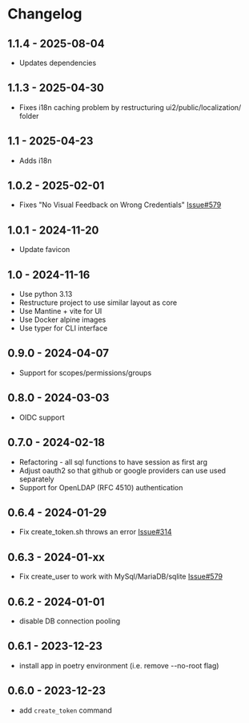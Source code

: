# Changelog

## 1.1.4 - 2025-08-04

- Updates dependencies

## 1.1.3 - 2025-04-30

- Fixes i18n caching problem by restructuring ui2/public/localization/ folder

## 1.1 - 2025-04-23

- Adds i18n

## 1.0.2 - 2025-02-01

- Fixes "No Visual Feedback on Wrong Credentials" [Issue#579](https://github.com/papermerge/papermerge-core/issues/579)

## 1.0.1 - 2024-11-20

- Update favicon

## 1.0 - 2024-11-16

- Use python 3.13
- Restructure project to use similar layout as core
- Use Mantine + vite for UI
- Use Docker alpine images
- Use typer for CLI interface

## 0.9.0 - 2024-04-07

- Support for scopes/permissions/groups

## 0.8.0 - 2024-03-03

- OIDC support

## 0.7.0 - 2024-02-18

- Refactoring - all sql functions to have session as first arg
- Adjust oauth2 so that github or google providers can use used separately
- Support for OpenLDAP (RFC 4510) authentication

## 0.6.4 - 2024-01-29

- Fix create_token.sh throws an error [Issue#314](https://github.com/papermerge/papermerge-core/issues/314)

## 0.6.3 - 2024-01-xx

- Fix create_user to work with MySql/MariaDB/sqlite [Issue#579](https://github.com/ciur/papermerge/issues/579)

## 0.6.2 - 2024-01-01

- disable DB connection pooling

## 0.6.1 - 2023-12-23

- install app in poetry environment (i.e. remove --no-root flag)

## 0.6.0 - 2023-12-23

- add `create_token` command
